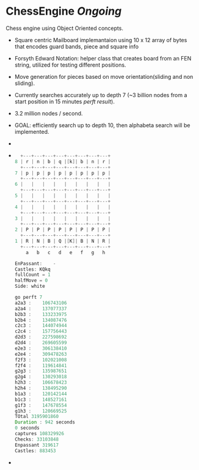 # ChessEngine *Ongoing*
Chess engine using Object Oriented concepts.

- Square centric Mailboard implemantaion using  10 x 12 array of bytes that encodes guard bands, piece and square info

- Forsyth Edward Notation: helper class that creates board from an FEN string, utilized for testing different positions.

- Move generation for pieces based on move orientation(sliding and non sliding).

- Currently searches accurately up to depth 7 (~3 billion nodes from a start position in 15 minutes *perft result*).
- 3.2 million nodes / second. 

- GOAL: efficiently search up to depth 10, then alphabeta search will be implemented. 
- 
- ```java
  	+---+---+---+---+---+---+---+---+
  8	| r | n | b | q |[k]| b | n | r |
    +---+---+---+---+---+---+---+---+
  7	| p | p | p | p | p | p | p | p |
    +---+---+---+---+---+---+---+---+
  6	|   |   |   |   |   |   |   |   |
    +---+---+---+---+---+---+---+---+
  5	|   |   |   |   |   |   |   |   |
    +---+---+---+---+---+---+---+---+
  4	|   |   |   |   |   |   |   |   |
    +---+---+---+---+---+---+---+---+
  3	|   |   |   |   |   |   |   |   |
    +---+---+---+---+---+---+---+---+
  2	| P | P | P | P | P | P | P | P |
    +---+---+---+---+---+---+---+---+
  1	| R | N | B | Q |[K]| B | N | R |
    +---+---+---+---+---+---+---+---+
      a   b   c   d   e   f   g   h
  
  EnPassant:	-
  Castles: KQkq
  fullCount = 1
  halfMove = 0
  Side:	white
  
  go perft 7
  a2a3 :	106743106
  a2a4 :	137077337
  b2b3 :	133233975
  b2b4 :	134087476
  c2c3 :	144074944
  c2c4 :	157756443
  d2d3 :	227598692
  d2d4 :	269605599
  e2e3 :	306138410
  e2e4 :	309478263
  f2f3 :	102021008
  f2f4 :	119614841
  g2g3 :	135987651
  g2g4 :	130293018
  h2h3 :	106678423
  h2h4 :	138495290
  b1a3 :	120142144
  b1c3 :	148527161
  g1f3 :	147678554
  g1h3 :	120669525
  TOtal 3195901860
  Duration : 942 seconds
  0 seconds
  captures 108329926
  Checks: 33103848
  Enpassant 319617
  Castles: 883453
- ```
